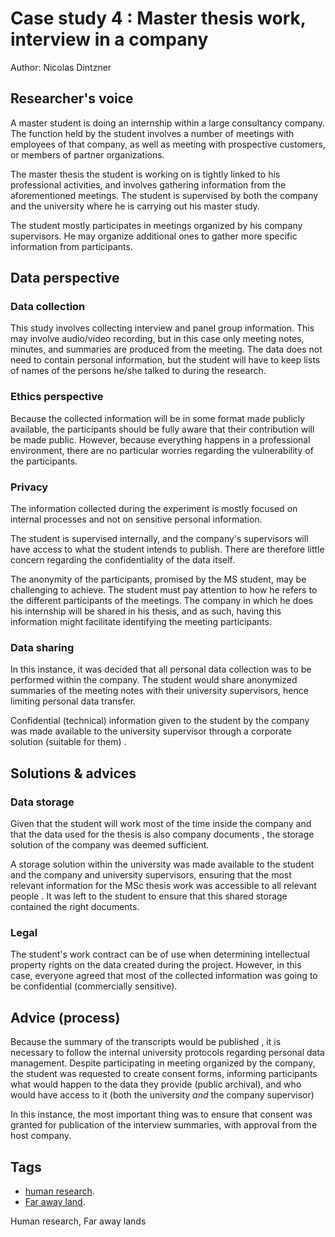 # Case study 4 : Master thesis work, interview in a company

Author: Nicolas Dintzner 

## Researcher's voice

A master student is doing an internship within a large consultancy company. The function held by the student involves a number of meetings with employees of that company, as well as meeting with prospective customers, or members of partner organizations. 

The master thesis the student is working on is tightly linked to his professional activities, and involves gathering information from the aforementioned meetings. The student is supervised by both the company and the university where he is carrying out his master study.

The student mostly participates in meetings organized by his company supervisors. He may organize additional ones to gather more specific information from participants. 

<!---Here it would be also nice to mention the aim of this research, the research question of the student.-->

## Data perspective

### Data collection

This study involves collecting interview and panel group information. This may involve audio/video recording, but in this case only meeting notes, minutes, and summaries are produced from the meeting. The data does not need to contain personal information, but the student will have to keep lists of names of the persons he/she talked to during the research. <!---Well such interviews will also include the job title and the affiliation of the interviewees and these are personal information as well. I would mention this.-->

### Ethics perspective

Because the collected information will be in some format made publicly available, the participants should be fully aware that their contribution will be made public. 
However, because everything happens in a professional environment, there are no particular worries regarding the vulnerability of the participants.

### Privacy 

The information collected during the experiment is mostly focused on internal processes and not on sensitive personal information. 

The student is supervised internally, and the company's supervisors will have access to what the student intends to publish. There are therefore little concern regarding the confidentiality of the data itself. 

The anonymity of the participants, promised by the MS student, may be challenging to achieve. The student must pay attention to how he refers to the different participants of the meetings. The company in which he does his internship will be shared in his thesis, and as such, having this information might facilitate identifying the meeting participants. 

### Data sharing

In this instance, it was decided that all personal data collection was to be performed within the company. The student would share anonymized summaries of the meeting notes with their university supervisors, hence limiting personal data transfer. 

Confidential (technical) information <!---What exactly do you mean?--> given to the student by the company was made available to the university supervisor through a corporate solution (suitable for them) <!---What do you mean with suitable to them?-->. 

## Solutions & advices

### Data storage

Given that the student will work most of the time inside the company and that the data used for the thesis is also company documents <!---I don't understand what you mean here. The student will carry out interviews, so I dont understand what do you mean with company documents.-->, the storage solution of the company was deemed sufficient<!---sufficient or suitable? And by whom?-->. 

A storage solution within the university was made available to the student and the company and university supervisors, ensuring that the most relevant information for the MSc thesis work was accessible to all relevant people <!---Who are these relevant people?-->. It was left to the student to ensure that this shared storage contained the right documents. <!---And what documents are these? What is the difference between the documents/data stored on the storage solution of the company? -->

### Legal 

The student's work contract <!---Some more information on this is needed. What does this contract contain?--> can be of use when determining intellectual property rights on the data created during the project. However, in this case, everyone agreed that most of the collected information was going to be confidential (commercially sensitive). 

## Advice (process)

Because the summary of the transcripts <!---This is the first time you mention transcripts. This should be also introduced early in the text under data collection and likely other relevant sections.--> would be published <!---Published where? In the thesis, papers?-->, it is necessary to follow the internal university protocols regarding personal data management. 
Despite participating in meeting organized by the company, the student was requested to create consent forms, informing participants what would happen to the data they provide (public archival), and who would have access to it (both the university _and_ the company supervisor) <!---Who requested this? I don't understand why you start the sentence with 'despite participating in meeting organized by the company'. I don't see the relation of this with the rest of the sentence.-->

In this instance, the most important thing was to ensure that consent was granted for publication of the interview summaries, with approval from the host company. <!---Why is this the most important thing and who decided that this is the most important thing?-->

## Tags 
- [human research](https://nzr.github.io/DS-BOK/search.html?q=human+research).
- [Far away land](https://nzr.github.io/DS-BOK/search.html?q=far+away+land).

Human research, Far away lands
